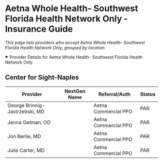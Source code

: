 # Aetna Whole Health- Southwest Florida Health Network Only - Insurance Guide

*This page lists providers who accept Aetna Whole Health- Southwest Florida Health Network Only, grouped by location.*

<details open><summary>Provider Details for Aetna Whole Health- Southwest Florida Health Network Only</summary>

## Center for Sight-Naples

| Provider | NextGen Name | Referral/Auth | Status |
|----------|-------------|--------------|--------|
| George Brinnig-Jastrzebski, MD |  | Aetna Commercial PPO | PAR |
| Jenna Getman, OD |  | Aetna Commercial PPO | PAR |
| Jon Berlie, MD |  | Aetna Commercial PPO | PAR |
| Julie Carter, MD |  | Aetna Commercial PPO | PAR |

</details>

